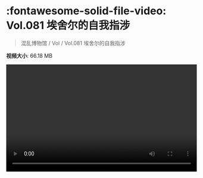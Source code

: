 # :fontawesome-solid-file-video: Vol.081 埃舍尔的自我指涉

> 混乱博物馆 / Vol / Vol.081 埃舍尔的自我指涉

**视频大小**: 66.18 MB

<video id="V-20b94d9221a2a2f7b3bf604a4a2cf954" width="512" height="288" preload="none" playsinline webkit-playsinline></video>